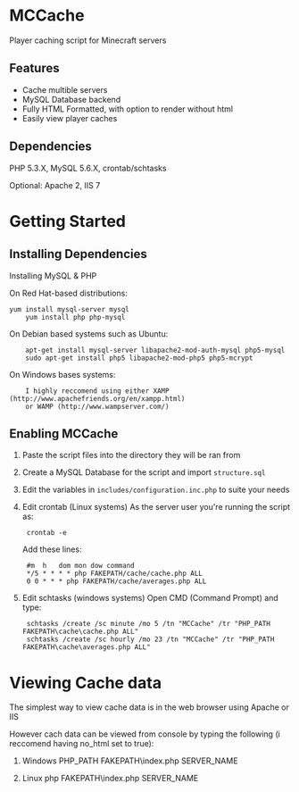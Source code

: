 MCCache
=======================================
Player caching script for Minecraft servers

Features
--------

 * Cache multible servers
 * MySQL Database backend
 * Fully HTML Formatted, with option to render without html
 * Easily view player caches

Dependencies
------------
PHP 5.3.X, MySQL 5.6.X, crontab/schtasks

Optional: Apache 2, IIS 7

Getting Started
===============

Installing Dependencies
-----------------------

Installing MySQL & PHP

On Red Hat-based distributions:

  	yum install mysql-server mysql
		yum install php php-mysql
	
On Debian based systems such as Ubuntu:

		apt-get install mysql-server libapache2-mod-auth-mysql php5-mysql
		sudo apt-get install php5 libapache2-mod-php5 php5-mcrypt
	
On Windows bases systems:

		I highly reccomend using either XAMP (http://www.apachefriends.org/en/xampp.html)
		or WAMP (http://www.wampserver.com/)


Enabling MCCache
----------------------

1. Paste the script files into the directory they will be ran from

2. Create a MySQL Database for the script and import `structure.sql`

3. Edit the variables in `includes/configuration.inc.php` to suite your needs

4. Edit crontab (Linux systems)
	As the server user you're running the script as:
  	
  		crontab -e
  
  	Add these lines:
  
  		#m 	h 	dom	mon	dow	command
  		*/5 * * * * php FAKEPATH/cache/cache.php ALL
  		0 0 * * * php FAKEPATH/cache/averages.php ALL
		
5. Edit schtasks (windows systems)
	Open CMD (Command Prompt) and type:
  	
  		schtasks /create /sc minute /mo 5 /tn "MCCache" /tr "PHP_PATH FAKEPATH\cache\cache.php ALL"
  		schtasks /create /sc hourly /mo 23 /tn "MCCache" /tr "PHP_PATH FAKEPATH\cache\averages.php ALL"
	
Viewing Cache data
===============
The simplest way to view cache data is in the web browser using Apache or IIS

However cach data can be viewed from console by typing the following (i reccomend having no_html set to true):

1. Windows
    PHP_PATH FAKEPATH\index.php SERVER_NAME

2. Linux
    php FAKEPATH\index.php SERVER_NAME


